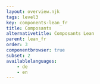 ```yaml
---
layout: overview.njk
tags: level3
key: components-lean_fr
title: Composants
alternativetitle: Composants Lean
parent: lean_fr
order: 3
componentbrowser: true
subset: 2
availablelanguages: 
    - de
    - en
---
```

